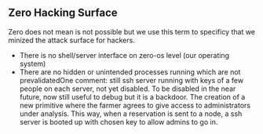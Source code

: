 ## Zero Hacking Surface

Zero does not mean is not possible but we use this term to specificy that we minized the attack surface for hackers.

- There is no shell/server interface on zero-os level (our operating system)
- There are no hidden or unintended processes running which are not prevalidatedOne comment: still ssh server running with keys of a few people on each server, not yet disabled. To be disabled in the near future, now still useful to debug but it is a backdoor. The creation of a new primitive where the farmer agrees to give access to administrators under analysis. This way, when a reservation is sent to a node, a ssh server is booted up with chosen key to allow admins to go in. 
